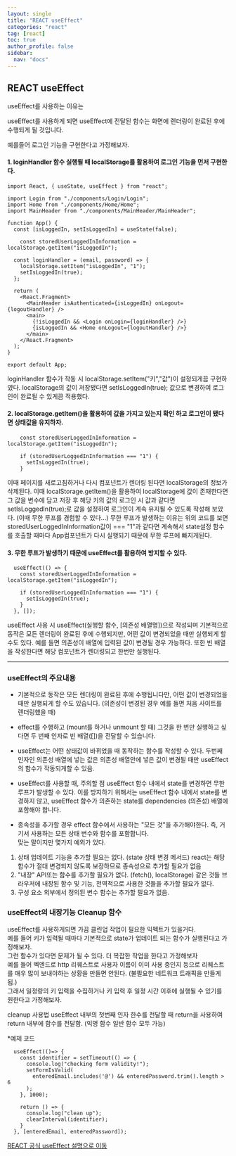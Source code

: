 ```yaml
---
layout: single
title: "REACT useEffect"
categories: "react"
tag: [react]
toc: true
author_profile: false
sidebar:
  nav: "docs"
---
```


## REACT useEffect

useEffect를 사용하는 이유는

useEffect를 사용하게 되면 useEffect에 전달된 함수는 화면에 렌더링이 완료된 후에 수행되게 될 것입니다.

예를들어 로그인 기능을 구현한다고 가정해보자.

#### 1. loginHandler 함수 실행될 때 localStorage를 활용하여 로그인 기능을 먼저 구현한다.

```
import React, { useState, useEffect } from "react";

import Login from "./components/Login/Login";
import Home from "./components/Home/Home";
import MainHeader from "./components/MainHeader/MainHeader";

function App() {
  const [isLoggedIn, setIsLoggedIn] = useState(false);

    const storedUserLoggedInInformation = localStorage.getItem("isLoggedIn");

  const loginHandler = (email, password) => {
    localStorage.setItem("isLoggedIn", "1");
    setIsLoggedIn(true);
  };

  return (
    <React.Fragment>
      <MainHeader isAuthenticated={isLoggedIn} onLogout={logoutHandler} />
      <main>
        {!isLoggedIn && <Login onLogin={loginHandler} />}
        {isLoggedIn && <Home onLogout={logoutHandler} />}
      </main>
    </React.Fragment>
  );
}

export default App;

```

loginHandler 함수가 작동 시 localStorage.setItem("키","값")이 설정되게끔 구현하였다.
localStorage의 값이 저장됐다면 setIsLoggedIn(true); 값으로 변경하여 로그인이 완료될 수 있게끔 적용했다.

#### 2. localStorage.getItem()을 활용하여 값을 가지고 있는지 확인 하고 로그인이 됐다면 상태값을 유지하자.

```
    const storedUserLoggedInInformation = localStorage.getItem("isLoggedIn");

    if (storedUserLoggedInInformation === "1") {
      setIsLoggedIn(true);
    }
```

이때 페이지를 새로고침하거나 다시 컴포넌트가 렌더링 된다면 localStorage의 정보가 삭제된다. 이때 localStorage.getItem()을 활용하여 localStorage에 값이 존재한다면 그 값을 변수에 담고 저장 후 해당 키의 값의 로그인 시 값과 같다면 setIsLoggedIn(true);로 값을 설정하여 로그인이 계속 유지될 수 있도록 작성해 보았다.
(이때 무한 루프를 경험할 수 있다...)
무한 루프가 발생하는 이유는 위의 코드를 보면 storedUserLoggedInInformation값이 === "1"과 같다면 계속해서 state설정 함수를 호출할 때마다 App컴포넌트가 다시 실행되기 때문에 무한 루프에 빠지게된다.

#### 3. 무한 루프가 발생하기 때문에 useEffect를 활용하여 방지할 수 있다.

```
  useEffect(() => {
    const storedUserLoggedInInformation = localStorage.getItem("isLoggedIn");

    if (storedUserLoggedInInformation === "1") {
      setIsLoggedIn(true);
    }
  }, []);
```

useEffect 사용 시 useEffect(실행할 함수, [의존성 배열명])으로 작성되며 기본적으로 동작은 모든 렌더링이 완료된 후에 수행되지만, 어떤 값이 변경되었을 때만 실행되게 할 수도 있다. 예를 들면 의존성이 배열에 입력된 값이 변경될 경우 가능하다. 또한 빈 배열을 작성한다면 해당 컴포넌트가 렌더링되고 한번만 실행된다.

----------------------------------------------------------

### useEffect의 주요내용

* 기본적으로 동작은 모든 렌더링이 완료된 후에 수행됩니다만, 어떤 값이 변경되었을 때만 실행되게 할 수도 있습니다.
(의존성이 변경된 경우 예를 들면 처음 사이트를 렌더링했을 때)

* effect를 수행하고 (mount를 하거나 unmount 할 때) 그것을 한 번만 실행하고 싶다면 두 번째 인자로 빈 배열([])을 전달할 수 있습니다.

* useEffect는 어떤 상태값이 바뀌었을 때 동작하는 함수를 작성할 수 있다.
두번째 인자인 의존성 배열에 넣는 값은 의존성 배열안에 넣은 값이 변경될 때만 useEffect의 함수가 작동되게할 수 있음.

* useEffect를 사용할 때, 주의할 점 useEffect 함수 내에서 state를 변경하면 무한 루프가 발생할 수 있다. 이를 방지하기 위해서는 useEffect 함수 내에서 state를 변경하지 않고, useEffect 함수가 의존하는 state를 dependencies (의존성) 배열에 포함해야 합니다.

* 종속성을 추가할 경우 effect 함수에서 사용하는 "모든 것"을 추가해야한다. 즉, 거기서 사용하는 모든 상태 변수와 함수를 포함합니다.\
맞는 말이지만 몇가지 예외가 있다. 
1. 상태 업데이트 기능을 추가할 필요는 없다. (state 상태 변경 메서드) react는 해당 함수가 절대 변경되지 않도록 보장하므로 종속성으로 추가할 필요가 없음
2. "내장" API또는 함수를 추가할 필요가 없다.
(fetch(), localStorage) 같은 것들 브라우저에 내장된 함수 및 기능, 전역적으로 사용한 것들을 추가할 필요가 없다.
3. 구성 요소 외부에서 정의된 변수 함수는 추가할 필요가 없음.

### useEffect의 내장기능 Cleanup 함수

useEffect를 사용하게되면 가끔 클린업 작업이 필요한 익펙트가 있을거다.\
예를 들어 키가 입력될 때마다 기본적으로 state가 업데이트 되는 함수가 실행된다고 가정해보자.\
그런 함수가 있다면 문제가 될 수 있다.
더 복잡한 작업을 한다고 가정해보자\
예를 들어 벡엔드로 http 리퀘스트로 사용자 이름이 이미 사용 중인지 등으로 리퀘스트를 매우 많이 보내야하는 상황을 만들면 안된다. (불필요한 네트워크 트래픽을 만들게됨.)\
그래서 일정량의 키 입력을 수집하거나 키 입력 후 일정 시간 이후에 실행될 수 있기를 원한다고 가정해보자.

cleanup 사용법
useEffect 내부의 첫번째 인자 한수를 전달할 때 return을 사용하여 return 내부에 함수를 전달함. (익명 함수 일반 함수 모두 가능)

*예제 코드
```
  useEffect(()=> {
    const identifier = setTimeout(() => {
      console.log("checking form validity!");
      setFormIsValid(
        enteredEmail.includes('@') && enteredPassword.trim().length > 6
      );
    }, 1000);

    return () => {
      console.log("clean up");
      clearInterval(identifier);
    }
  }, [enteredEmail, enteredPassword]);
```



[REACT 공식 useEffect 설명으로 이동](https://ko.reactjs.org/docs/hooks-reference.html#useeffect)

